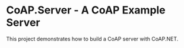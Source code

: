 CoAP.Server - A CoAP Example Server
===================================

This project demonstrates how to build a CoAP server with CoAP.NET.
